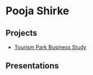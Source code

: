 # Pooja Shirke

## Projects
* [Tourism Park Business Study](https://docs.google.com/document/d/e/2PACX-1vQhjf2IO7pLeJ-WLPPu-X0tUKsb8b2CwOut-_xMvFHYP1WqbxMaxS11jKjM8gGMNw/pub)

## Presentations